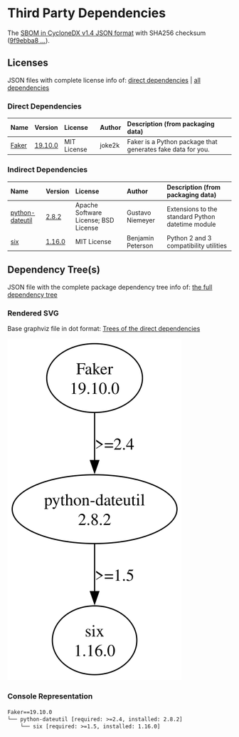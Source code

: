 # Third Party Dependencies

<!--[[[fill sbom_sha256()]]]-->
The [SBOM in CycloneDX v1.4 JSON format](https://git.sr.ht/~sthagen/nineties/blob/default/etc/sbom/cdx.json) with SHA256 checksum ([9f9ebba8 ...](https://git.sr.ht/~sthagen/nineties/blob/default/etc/sbom/cdx.json.sha256 "sha256:9f9ebba8d58cfec5b7735b5ba1b5e3676512cb1cb53e2b5b1c0f629594ac2854")).
<!--[[[end]]] (checksum: d50819c108b188531bb82d4fcc51ecd8)-->
## Licenses 

JSON files with complete license info of: [direct dependencies](direct-dependency-licenses.json) | [all dependencies](all-dependency-licenses.json)

### Direct Dependencies

<!--[[[fill direct_dependencies_table()]]]-->
| Name                                     | Version                                            | License     | Author | Description (from packaging data)                           |
|:-----------------------------------------|:---------------------------------------------------|:------------|:-------|:------------------------------------------------------------|
| [Faker](https://github.com/joke2k/faker) | [19.10.0](https://pypi.org/project/Faker/19.10.0/) | MIT License | joke2k | Faker is a Python package that generates fake data for you. |
<!--[[[end]]] (checksum: 285c06545fa930cfc2a9302058f573e5)-->

### Indirect Dependencies

<!--[[[fill indirect_dependencies_table()]]]-->
| Name                                                    | Version                                                  | License                              | Author            | Description (from packaging data)                 |
|:--------------------------------------------------------|:---------------------------------------------------------|:-------------------------------------|:------------------|:--------------------------------------------------|
| [python-dateutil](https://github.com/dateutil/dateutil) | [2.8.2](https://pypi.org/project/python-dateutil/2.8.2/) | Apache Software License; BSD License | Gustavo Niemeyer  | Extensions to the standard Python datetime module |
| [six](https://github.com/benjaminp/six)                 | [1.16.0](https://pypi.org/project/six/1.16.0/)           | MIT License                          | Benjamin Peterson | Python 2 and 3 compatibility utilities            |
<!--[[[end]]] (checksum: 00a948c12430d4d365bb94e765e727f0)-->

## Dependency Tree(s)

JSON file with the complete package dependency tree info of: [the full dependency tree](package-dependency-tree.json)

### Rendered SVG

Base graphviz file in dot format: [Trees of the direct dependencies](package-dependency-tree.dot.txt)

<img src="./package-dependency-tree.svg" alt="Trees of the direct dependencies" title="Trees of the direct dependencies"/>

### Console Representation

<!--[[[fill dependency_tree_console_text()]]]-->
````console
Faker==19.10.0
└── python-dateutil [required: >=2.4, installed: 2.8.2]
    └── six [required: >=1.5, installed: 1.16.0]
````
<!--[[[end]]] (checksum: 9adf44dee99023fdb29a0fd2b10da09a)-->
